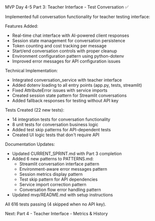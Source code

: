 MVP Day 4-5 Part 3: Teacher Interface - Test Conversation ✅

Implemented full conversation functionality for teacher testing interface:

Features Added:
- Real-time chat interface with AI-powered client responses
- Session state management for conversation persistence
- Token counting and cost tracking per message
- Start/end conversation controls with proper cleanup
- Environment configuration pattern using python-dotenv
- Improved error messages for API configuration issues

Technical Implementation:
- Integrated conversation_service with teacher interface
- Added dotenv loading to all entry points (app.py, tests, streamlit)
- Fixed AttributeError issues with service imports
- Created session state pattern for Streamlit conversations
- Added fallback responses for testing without API key

Tests Created (22 new tests):
- 14 integration tests for conversation functionality
- 8 unit tests for conversation business logic
- Added test skip patterns for API-dependent tests
- Created UI logic tests that don't require API

Documentation Updates:
- Updated CURRENT_SPRINT.md with Part 3 completion
- Added 6 new patterns to PATTERNS.md:
  - Streamlit conversation interface pattern
  - Environment-aware error messages pattern
  - Session metrics display pattern
  - Test skip pattern for API dependencies
  - Service import correction pattern
  - Conversation flow error handling pattern
- Updated mvp/README.md with setup instructions

All 616 tests passing (4 skipped when no API key).

Next: Part 4 - Teacher Interface - Metrics & History
